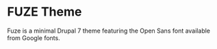 # FUZE Theme

Fuze is a minimal Drupal 7 theme featuring the Open Sans font available from Google fonts.
